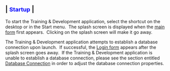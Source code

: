 | <font size="4" color="#0000FF"><b>Startup</b></font> |
-----

To start the Training & Development application, select the shortcut on the 
desktop or in the Start menu.&nbsp; The splash screen is displayed when the [main form](<tdmain.md>) 
first appears.&nbsp; Clicking on the splash screen will make it go away.

The Training & Development application attempts to establish a database connection upon launch.&nbsp; 
If successful, the [Login form](<tdlin.md>) appears after the splash screen goes away.&nbsp; If the Training & Development application is unable to establish a database connection, please see the section entitled [Database Connection](<tddbconn.md>) in order to adjust the database connection properties.